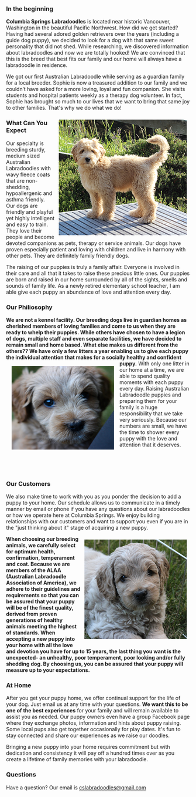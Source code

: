### In the beginning 
**Columbia Springs Labradoodles** is located near historic Vancouver, Washington in the beautiful Pacific Northwest. How did we get started? Having had several adored golden retrievers over the years (including a guide dog puppy), we decided to look for a dog with that same sweet personality that did not shed. While researching, we discovered information about labradoodles and now we are totally hooked! We are convinced that this is the breed that best fits our family and our home will always have a labradoodle in residence.


We got our first Australian Labradoodle while serving as a guardian family for a local breeder. Sophie is now a treasured addition to our family and we couldn’t have asked for a more loving, loyal and fun companion. She visits students and hospital patients weekly as a therapy dog volunteer. In fact, Sophie has brought so much to our lives that we want to bring that same joy to other families. That's why we do what we do!

<img class="img-rounded img-responsive" align="right" style="margin:10px;" src="/images/filler/beach_deck_puppy.png" alt="Puppy on the Beach Deck" width="350" height="315" />

### What Can You Expect
Our specialty is breeding sturdy, medium sized Australian Labradoodles with wavy fleece coats that are non-shedding, hypoallergenic and asthma friendly. Our dogs are friendly and playful yet highly intelligent and easy to train. They love their people and become devoted companions as pets, therapy or service animals. Our dogs have proven especially patient and loving with children and live in harmony with other pets. They are definitely family friendly dogs.


The raising of our puppies is truly a family affair. Everyone is involved in their care and all that it takes to raise these precious little ones. Our puppies are born and raised in our home surrounded by all of the sights, smells and sounds of family life. As a newly retired elementary school teacher, I am able give each puppy an abundance of love and attention every day.


### Our Philiosophy
**We are not a kennel facility. Our breeding dogs live in guardian homes as cherished members of loving families and come to us when they are ready to whelp their puppies. While others have chosen to have a legion of dogs, multiple staff and even separate facilities, we have decided to remain small and home based. What else makes us different from the others?? We have only a few litters a year enabling us to give each puppy the individual attention that makes for a socially healthy and confident puppy.**
<img class="img-rounded img-responsive" align="left" style="margin:15px" src="/images/filler/brown_puppy_face.png" alt="Brown Puppy Face" width="280" height="228" /> 
With only one litter in our home at a time, we are able to spend quality moments with each puppy every day. Raising Australian Labradoodle puppies and preparing them for your family is a huge responsibility that we take very seriously. Because our numbers are small, we have the time to shower every puppy with the love and attention that it deserves.

<br><br><br>

### Our Customers
We also make time to work with you as you ponder
the decision to add a puppy to your home. Our schedule allows us to communicate in a timely manner by email or phone if you have any questions about our labradoodles or how we operate here at Columbia Springs. We enjoy building relationships with our customers and want to support you even if you are in the "just thinking about it" stage of acquiring a new puppy.

<img class="img-rounded float-xs-right img-responsive" align="right" style="margin:10px;" src="/images/filler/chubby_tan_puppy_face.png" alt="Chubby Puppy Face" width="280" height="271" />

__When choosing our breeding animals, we carefully select for optimum health, confirmation, temperament and coat. Because we are members of the  ALAA (Australian Labradoodle Association of America), we adhere to their guidelines and requirements so that you can be assured that your puppy will be of the finest quality, derived from proven generations of healthy animals meeting the highest of standards. When accepting a new puppy into your home with all the love and devotion you have for up to 15 years, the last thing you want is the unexpected- an unhealthy, poor temperament, poor looking and/or fully shedding dog. By choosing us, you can be assured that your puppy will measure up to your expectations.__

### At Home
After you get your puppy home, we offer continual support for the life of your dog. Just email us at any time with your questions. **We want this to be one of the best experiences** for your family and will remain available to assist you as needed. Our puppy owners even have a group Facebook page where they exchange photos, information and hints about puppy raising. Some local pups also get together occasionally for play dates. It's fun to stay connected and share our experiences as we raise our doodles.


Bringing a new puppy into your home requires commitment but with dedication and consistency it will pay off a hundred times over as you create a lifetime of family memories with your labradoodle.

### Questions
Have a question? Our email is cslabradoodles@gmail.com
